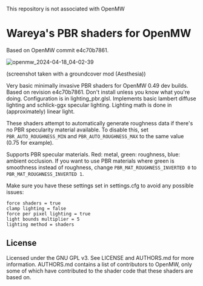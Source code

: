 This repository is not associated with OpenMW

# Wareya's PBR shaders for OpenMW

Based on OpenMW commit e4c70b7861.

![openmw_2024-04-18_04-02-39](https://github.com/wareya/OpenMW-PBR/assets/585488/1ac9ec2f-6e81-432f-a99a-fd0a14a4836c)

(screenshot taken with a groundcover mod (Aesthesia))

Very basic minimally invasive PBR shaders for OpenMW 0.49 dev builds. Based on revision e4c70b7861. Don't install unless you know what you're doing. Configuration is in lighting_pbr.glsl. Implements basic lambert diffuse lighting and schlick-ggx specular lighting. Lighting math is done in (approximately) linear light.

These shaders attempt to automatically generate roughness data if there's no PBR specularity material available. To disable this, set `PBR_AUTO_ROUGHNESS_MIN` and `PBR_AUTO_ROUGHNESS_MAX` to the same value (0.75 for example).

Supports PBR specular materials. Red: metal, green: roughness, blue: ambient occlusion. If you want to use PBR materials where green is smoothness instead of roughness, change `PBR_MAT_ROUGHNESS_INVERTED 0` to `PBR_MAT_ROUGHNESS_INVERTED 1`.

Make sure you have these settings set in settings.cfg to avoid any possible issues:

```
force shaders = true
clamp lighting = false
force per pixel lighting = true
light bounds multiplier = 5
lighting method = shaders
```

## License

Licensed under the GNU GPL v3. See LICENSE and AUTHORS.md for more information. AUTHORS.md contains a list of contributors to OpenMW, only some of which have contributed to the shader code that these shaders are based on.

